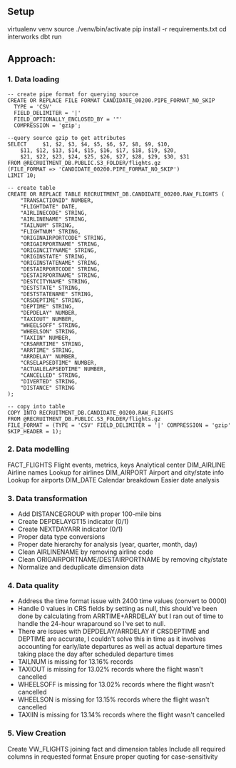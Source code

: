 
## Setup
virtualenv venv source ./venv/bin/activate pip install -r requirements.txt
cd interworks
dbt run


## Approach:
### 1. Data loading

```
-- create pipe format for querying source
CREATE OR REPLACE FILE FORMAT CANDIDATE_00200.PIPE_FORMAT_NO_SKIP
  TYPE = 'CSV'
  FIELD_DELIMITER = '|'
  FIELD_OPTIONALLY_ENCLOSED_BY = '"'
  COMPRESSION = 'gzip';

--query source gzip to get attributes
SELECT     $1, $2, $3, $4, $5, $6, $7, $8, $9, $10,
    $11, $12, $13, $14, $15, $16, $17, $18, $19, $20,
    $21, $22, $23, $24, $25, $26, $27, $28, $29, $30, $31
FROM @RECRUITMENT_DB.PUBLIC.S3_FOLDER/flights.gz
(FILE_FORMAT => 'CANDIDATE_00200.PIPE_FORMAT_NO_SKIP')
LIMIT 10;

-- create table 
CREATE OR REPLACE TABLE RECRUITMENT_DB.CANDIDATE_00200.RAW_FLIGHTS (
    "TRANSACTIONID" NUMBER,
    "FLIGHTDATE" DATE,
    "AIRLINECODE" STRING,
    "AIRLINENAME" STRING,
    "TAILNUM" STRING,
    "FLIGHTNUM" STRING,
    "ORIGINAIRPORTCODE" STRING,
    "ORIGAIRPORTNAME" STRING,
    "ORIGINCITYNAME" STRING,
    "ORIGINSTATE" STRING,
    "ORIGINSTATENAME" STRING,
    "DESTAIRPORTCODE" STRING,
    "DESTAIRPORTNAME" STRING,
    "DESTCITYNAME" STRING,
    "DESTSTATE" STRING,
    "DESTSTATENAME" STRING,
    "CRSDEPTIME" STRING,
    "DEPTIME" STRING,
    "DEPDELAY" NUMBER,
    "TAXIOUT" NUMBER,
    "WHEELSOFF" STRING,
    "WHEELSON" STRING,
    "TAXIIN" NUMBER,
    "CRSARRTIME" STRING,
    "ARRTIME" STRING,
    "ARRDELAY" NUMBER,
    "CRSELAPSEDTIME" NUMBER,
    "ACTUALELAPSEDTIME" NUMBER,
    "CANCELLED" STRING,
    "DIVERTED" STRING,
    "DISTANCE" STRING
);

-- copy into table
COPY INTO RECRUITMENT_DB.CANDIDATE_00200.RAW_FLIGHTS
FROM @RECRUITMENT_DB.PUBLIC.S3_FOLDER/flights.gz
FILE_FORMAT = (TYPE = 'CSV' FIELD_DELIMITER = '|' COMPRESSION = 'gzip' SKIP_HEADER = 1);
```

### 2. Data modelling
FACT_FLIGHTS
    Flight events, metrics, keys
    Analytical center
DIM_AIRLINE
    Airline names
    Lookup for airlines
DIM_AIRPORT
    Airport and city/state info
    Lookup for airports
DIM_DATE 
    Calendar breakdown
    Easier date analysis

### 3. Data transformation
- Add DISTANCEGROUP with proper 100-mile bins
- Create DEPDELAYGT15 indicator (0/1)
- Create NEXTDAYARR indicator (0/1)
- Proper data type conversions
- Proper date hierarchy for analysis (year, quarter, month, day)
- Clean AIRLINENAME by removing airline code
- Clean ORIGAIRPORTNAME/DESTAIRPORTNAME by removing city/state
- Normalize and deduplicate dimension data

### 4. Data quality 
- Address the time format issue with 2400 time values (convert to 0000)
- Handle 0 values in CRS fields by setting as null, this should've been done by calculating from ARRTIME+ARRDELAY but I ran out of time to handle the 24-hour wraparound so I've set to null.
- There are issues with DEPDELAY/ARRDELAY if CRSDEPTIME and DEPTIME are accurate, I couldn't solve this 
in time as it involves accounting for early/late departures as well as actual departure times taking place the day after scheduled departure times
- TAILNUM is missing for 13.16% records
- TAXIOUT is missing for 13.02% records where the flight wasn't cancelled
- WHEELSOFF is missing for 13.02% records where the flight wasn't cancelled
- WHEELSON is missing for 13.15% records where the flight wasn't cancelled
- TAXIIN is missing for 13.14% records where the flight wasn't cancelled

### 5. View Creation
Create VW_FLIGHTS joining fact and dimension tables
Include all required columns in requested format
Ensure proper quoting for case-sensitivity